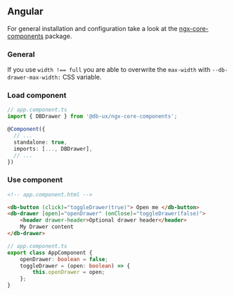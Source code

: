 ## Angular

For general installation and configuration take a look at the [ngx-core-components](https://www.npmjs.com/package/@db-ux/ngx-core-components) package.

### General

If you use `width !== full` you are able to overwrite the `max-width` with `--db-drawer-max-width:` CSS variable.

### Load component

```ts app.component.ts
// app.component.ts
import { DBDrawer } from '@db-ux/ngx-core-components';

@Component({
  // ...
  standalone: true,
  imports: [..., DBDrawer],
  // ...
})
```

### Use component

```html app.component.html
<!-- app.component.html -->

<db-button (click)="toggleDrawer(true)"> Open me </db-button>
<db-drawer [open]="openDrawer" (onClose)="toggleDrawer(false)">
	<header drawer-header>Optional drawer header</header>
	My Drawer content
</db-drawer>
```

```ts app.component.ts
// app.component.ts
export class AppComponent {
	openDrawer: boolean = false;
	toggleDrawer = (open: boolean) => {
		this.openDrawer = open;
	};
}
```
